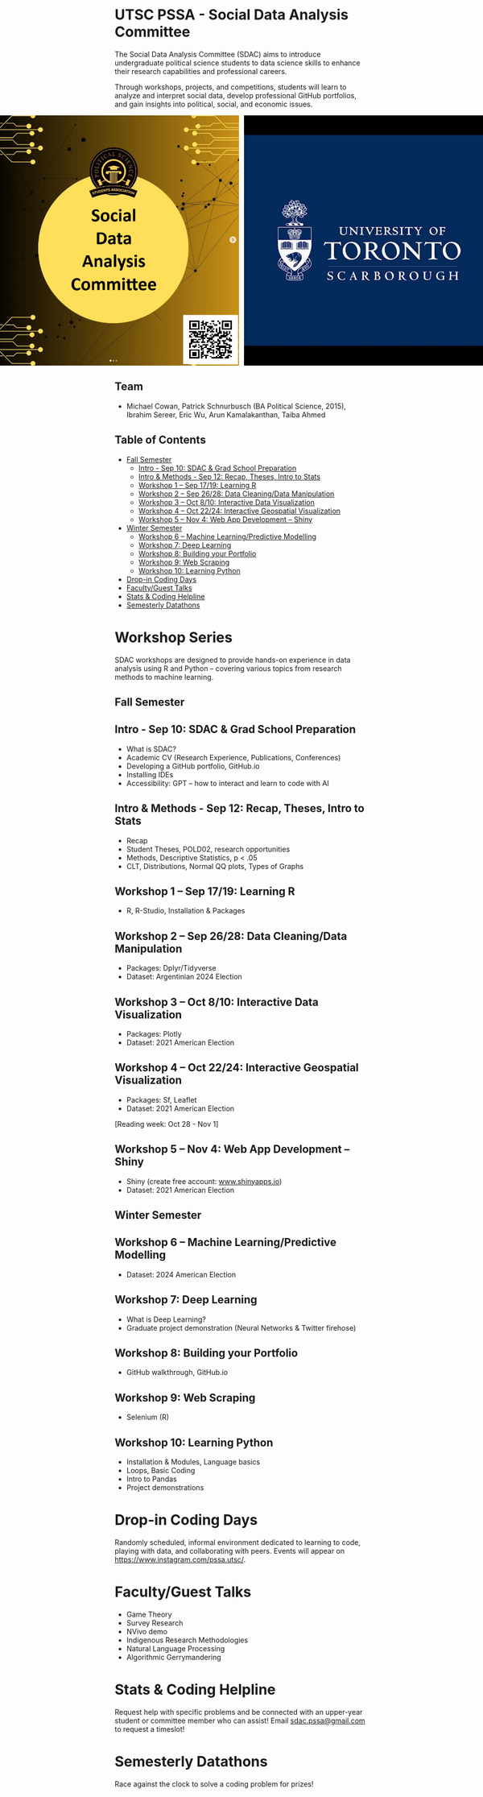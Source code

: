 # UTSC PSSA - Social Data Analysis Committee 
The Social Data Analysis Committee (SDAC) aims to introduce undergraduate political science students to data science skills to enhance their research capabilities and professional careers. 

Through workshops, projects, and competitions, students will learn to analyze and interpret social data, develop professional GitHub portfolios, and gain insights into political, social, and economic issues.

<div style="display: flex; justify-content: center; align-items: center;">
  <img src="https://raw.githubusercontent.com/PSSA-SDAC/sdac/main/images/SDAC%20Template.png" alt="SDAC Template" style="width:500px; margin-right: 10px;">
  <img src="https://raw.githubusercontent.com/PSSA-SDAC/sdac/main/images/UofT%20Logo.jpg" alt="UofT Logo" style="width:500px;">
</div>

## Team
- Michael Cowan, Patrick Schnurbusch (BA Political Science, 2015), Ibrahim Sereer, Eric Wu, Arun Kamalakanthan, Taiba Ahmed

## Table of Contents
- [Fall Semester](#fall-semester)
    - [Intro - Sep 10: SDAC & Grad School Preparation](#intro---sep-10-sdac--grad-school-preparation)
    - [Intro & Methods - Sep 12: Recap, Theses, Intro to Stats](#intro--methods---sep-12-recap-theses-intro-to-stats)
    - [Workshop 1 – Sep 17/19: Learning R](#workshop-1--sep-1719-learning-r)
    - [Workshop 2 – Sep 26/28: Data Cleaning/Data Manipulation](#workshop-2--sep-2628-data-cleaningdata-manipulation)
    - [Workshop 3 – Oct 8/10: Interactive Data Visualization](#workshop-3--oct-810-interactive-data-visualization)
    - [Workshop 4 – Oct 22/24: Interactive Geospatial Visualization](#workshop-4--oct-2224-interactive-geospatial-visualization)
    - [Workshop 5 – Nov 4: Web App Development – Shiny](#workshop-5--nov-4-web-app-development--shiny)
- [Winter Semester](#winter-semester)
    - [Workshop 6 – Machine Learning/Predictive Modelling](#workshop-6--machine-learningpredictive-modelling)
    - [Workshop 7: Deep Learning](#workshop-7-deep-learning)
    - [Workshop 8: Building your Portfolio](#workshop-8-building-your-portfolio)
    - [Workshop 9: Web Scraping](#workshop-9-web-scraping)
    - [Workshop 10: Learning Python](#workshop-10-learning-python)
- [Drop-in Coding Days](#drop-in-coding-days)
- [Faculty/Guest Talks](#facultyguest-talks)
- [Stats & Coding Helpline](#stats--coding-helpline)
- [Semesterly Datathons](#semesterly-datathons)

# Workshop Series
SDAC workshops are designed to provide hands-on experience in data analysis using R and Python – covering various topics from research methods to machine learning.

## Fall Semester

## Intro - Sep 10: SDAC & Grad School Preparation
- What is SDAC?
- Academic CV (Research Experience, Publications, Conferences)
- Developing a GitHub portfolio, GitHub.io
- Installing IDEs
- Accessibility: GPT – how to interact and learn to code with AI

## Intro & Methods - Sep 12: Recap, Theses, Intro to Stats
- Recap
- Student Theses, POLD02, research opportunities
- Methods, Descriptive Statistics, p < .05
- CLT, Distributions, Normal QQ plots, Types of Graphs

## Workshop 1 – Sep 17/19: Learning R
- R, R-Studio, Installation & Packages

## Workshop 2 – Sep 26/28: Data Cleaning/Data Manipulation
- Packages: Dplyr/Tidyverse
- Dataset: Argentinian 2024 Election

## Workshop 3 – Oct 8/10: Interactive Data Visualization
- Packages: Plotly
- Dataset: 2021 American Election

## Workshop 4 – Oct 22/24: Interactive Geospatial Visualization
- Packages: Sf, Leaflet
- Dataset: 2021 American Election

[Reading week: Oct 28 - Nov 1]

## Workshop 5 – Nov 4: Web App Development – Shiny
- Shiny (create free account: www.shinyapps.io)
- Dataset: 2021 American Election

## Winter Semester

## Workshop 6 – Machine Learning/Predictive Modelling
- Dataset: 2024 American Election

## Workshop 7: Deep Learning
- What is Deep Learning?
- Graduate project demonstration (Neural Networks & Twitter firehose)

## Workshop 8: Building your Portfolio
- GitHub walkthrough, GitHub.io

## Workshop 9: Web Scraping
- Selenium (R)

## Workshop 10: Learning Python
- Installation & Modules, Language basics
- Loops, Basic Coding
- Intro to Pandas
- Project demonstrations

# Drop-in Coding Days
Randomly scheduled, informal environment dedicated to learning to code, playing with data, and collaborating with peers. Events will appear on https://www.instagram.com/pssa.utsc/.

# Faculty/Guest Talks
- Game Theory
- Survey Research
- NVivo demo
- Indigenous Research Methodologies
- Natural Language Processing
- Algorithmic Gerrymandering

# Stats & Coding Helpline
Request help with specific problems and be connected with an upper-year student or committee member who can assist! Email sdac.pssa@gmail.com to request a timeslot!

# Semesterly Datathons
Race against the clock to solve a coding problem for prizes!
